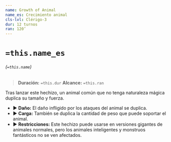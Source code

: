 ```yaml
---
name: Growth of Animal
name_es: Crecimiento animal
cls-lvl: Clérigo-3
dur: 12 turnos
ran: 120’
---
```

# `=this.name_es`
###### (`=this.name`)

>**Duración:** `=this.dur`
>**Alcance:** `=this.ran`

Tras lanzar este hechizo, un animal común que no tenga naturaleza mágica duplica su tamaño y fuerza. 
- ▶ **Daño:** El daño infligido por los ataques del animal se duplica. 
- ▶ **Carga:** También se duplica la cantidad de peso que puede soportar el animal. 
- ▶ **Restricciones:** Este hechizo puede usarse en versiones gigantes de animales normales, pero los animales inteligentes y monstruos fantásticos no se ven afectados.